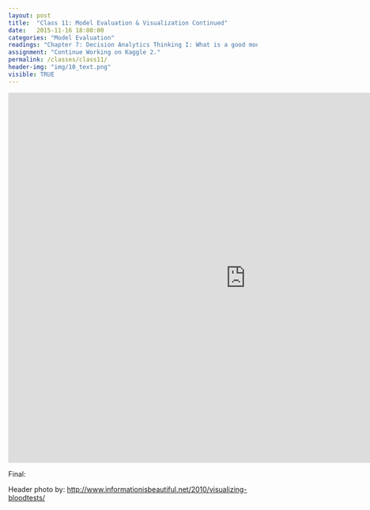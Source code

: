 ```yaml
---
layout: post
title:  "Class 11: Model Evaluation & Visualization Continued"
date:   2015-11-16 18:00:00
categories: "Model Evaluation"
readings: "Chapter 7: Decision Analytics Thinking I: What is a good model?; Chapter 8: Visualizing Model Performance"
assignment: "Continue Working on Kaggle 2."
permalink: /classes/class11/
header-img: "img/10_text.png"
visible: TRUE
---
```


<iframe src="https://docs.google.com/presentation/d/1xZat9c5cIT-xQ_1xDLrx1Ww8tK8l9KTtU_Tk1lP4zp8/embed?start=false&loop=false&delayms=60000" frameborder="0" width="960" height="749" allowfullscreen="true" mozallowfullscreen="true" webkitallowfullscreen="true"></iframe>


Final: 

Header photo by: http://www.informationisbeautiful.net/2010/visualizing-bloodtests/
